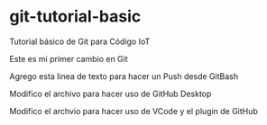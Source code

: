 # git-tutorial-basic
Tutorial básico de Git para Código IoT

Este es mi primer cambio en Git 

Agrego esta linea de texto para hacer un Push desde GitBash

Modifico el archivo para hacer uso de GitHub Desktop

Modifico el archvio para hacer uso de VCode y el plugin de GitHub